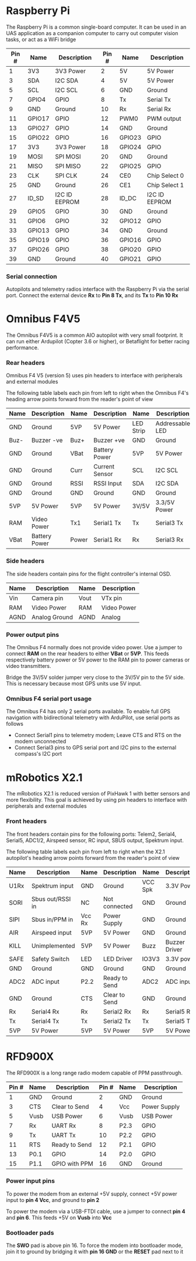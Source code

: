 # Raspberry Pi
The Raspberry Pi is a common single-board computer. It can be used in an UAS application as a companion computer to carry out computer vision tasks, or act as a WiFi bridge

| Pin # | Name | Description | Pin # | Name | Description |
|-------|--------|---------------|-------|--------|---------------|
| 1 | 3V3 | 3V3 Power | 2 | 5V | 5V Power |
| 3 | SDA | I2C SDA | 4 | 5V | 5V Power |
| 5 | SCL | I2C SCL | 6 | GND | Ground |
| 7 | GPIO4 | GPIO | 8 | Tx | Serial Tx |
| 9 | GND | Ground | 10 | Rx | Serial Rx |
| 11 | GPIO17 | GPIO | 12 | PWM0 | PWM output |
| 13 | GPIO27 | GPIO | 14 | GND | Ground |
| 15 | GPIO22 | GPIO | 16 | GPIO23 | GPIO |
| 17 | 3V3 | 3V3 Power | 18 | GPIO24 | GPIO |
| 19 | MOSI | SPI MOSI | 20 | GND | Ground |
| 21 | MISO | SPI MISO | 22 | GPIO25 | GPIO |
| 23 | CLK | SPI CLK | 24 | CE0 | Chip Select 0 |
| 25 | GND | Ground | 26 | CE1 | Chip Select 1 |
| 27 | ID_SD | I2C ID EEPROM | 28 | ID_DC | I2C ID EEPROM |
| 29 | GPIO5 | GPIO | 30 | GND | Ground |
| 31 | GPIO6 | GPIO | 32 | GPIO12 | GPIO |
| 33 | GPIO13 | GPIO | 34 | GND | Ground |
| 35 | GPIO19 | GPIO | 36 | GPIO16 | GPIO |
| 37 | GPIO26 | GPIO | 38 | GPIO20 | GPIO |
| 39 | GND | Ground | 40 | GPIO21 | GPIO |

### Serial connection
Autopilots and telemetry radios interface with the Raspberry Pi via the serial port. Connect the external device __Rx__ to __Pin 8 Tx__, and its __Tx__ to __Pin 10 Rx__

# Omnibus F4V5
The Omnibus F4V5 is a common AIO autopilot with very small footprint. It can run either Ardupilot (Copter 3.6 or higher), or Betaflight for better racing performance.

### Rear headers
Omnibus F4 V5 (version 5) uses pin headers to interface with peripherals and external modules

The following table labels each pin from left to right when the Omnibus F4's heading arrow points forward from the reader's point of view

| Name | Description | Name | Description | Name | Description |
|------|---------------|-------|----------------|-----------|-----------------|
| GND | Ground | 5VP | 5V Power | LED Strip | Addressable LED |
| Buz- | Buzzer -ve | Buz+ | Buzzer +ve | GND | Ground |
| GND | Ground | VBat | Battery Power | 5VP | 5V Power |
| GND | Ground | Curr | Current Sensor | SCL | I2C SCL |
| GND | Ground | RSSI | RSSI Input | SDA | I2C SDA |
| GND | Ground | GND | Ground | GND | Ground |
| 5VP | 5V Power | 5VP | 5V Power | 3V/5V | 3.3/5V Power |
| RAM | Video Power | Tx1 | Serial1 Tx | Tx | Serial3 Tx |
| VBat | Battery Power | Power | Serial1 Rx | Rx | Serial3 Rx |

### Side headers
The side headers contain pins for the flight controller's internal OSD.

| Name | Description | Name | Description |
|------|---------------|------|-------------|
| Vin | Camera pin | Vout | VTx pin |
| RAM | Video Power | RAM | Video Power |
| AGND | Analog Ground | AGND | Analog |

### Power output pins
The Omnibus F4 normally does not provide video power. Use a jumper to connect __RAM__ on the rear headers to either __VBat__ or __5VP__. This feeds respectively battery power or 5V power to the RAM pin to power cameras or video transmitters.

Bridge the 3V/5V solder jumper very close to the 3V/5V pin to the 5V side. This is necessary because most GPS units use 5V input. 

### Omnibus F4 serial port usage
The Omnibus F4 has only 2 serial ports available. To enable full GPS navigation with bidirectional telemetry with ArduPilot, use serial ports as follows

* Connect Serial1 pins to telemetry modem; Leave CTS and RTS on the modem unconnected
* Connect Serial3 pins to GPS serial port and I2C pins to the external compass's I2C port

# mRobotics X2.1
The mRobotics X2.1 is reduced version of PixHawk 1 with better sensors and more flexibility. This goal is achieved by using pin headers to interface with peripherals and external modules

### Front headers
The front headers contain pins for the following ports: Telem2, Serial4, Serial5, ADC1/2, Airspeed sensor, RC input, SBUS output, Spektrum input.

The following table labels each pin from left to right when the X2.1 autopilot's heading arrow points forward from the reader's point of view

| Name | Description | Name | Description | Name | Description |
|------|------------------|--------|---------------|---------|---------------|
| U1Rx | Spektrum input | GND | Ground | VCC Spk | 3.3V Power |
| SORI | Sbus out/RSSI in | NC | Not connected | GND | Ground |
| SIPI | Sbus in/PPM in | Vcc Rx | Power Supply | GND | Ground |
| AIR | Airspeed input | 5VP | 5V Power | GND | Ground |
| KILL | Unimplemented | 5VP | 5V Power | Buzz | Buzzer Driver |
| SAFE | Safety Switch | LED | LED Driver | IO3V3 | 3.3V power |
| GND | Ground | GND | Ground | GND | Ground |
| ADC2 | ADC input | P2.2 | Ready to Send | ADC2 | ADC input |
| GND | Ground | CTS | Clear to Send | GND | Ground |
| Rx | Serial4 Rx | Rx | Serial2 Rx | Rx | Serial5 Rx |
| Tx | Serial4 Tx | Tx | Serial2 Tx | Tx | Serial5 Tx |
| 5VP | 5V Power | 5VP | 5V Power | 5VP | 5V Power |

# RFD900X

The RFD900X is a long range radio modem capable of PPM passthrough. 

| Pin # | Name | Description | Pin # | Name | Description |
|-------|------|---------------|-------|------|--------------|
| 1 | GND | Ground | 2 | GND | Ground |
| 3 | CTS | Clear to Send | 4 | Vcc | Power Supply |
| 5 | Vusb | USB Power | 6 | Vusb | USB Power |
| 7 | Rx | UART Rx | 8 | P2.3 | GPIO |
| 9 | Tx | UART Tx | 10 | P2.2 | GPIO |
| 11 | RTS | Ready to Send | 12 | P2.1 | GPIO |
| 13 | P0.1 | GPIO | 14 | P2.0 | GPIO |
| 15 | P1.1 | GPIO with PPM | 16 | GND | Ground |

### Power input pins
To power the modem from an external +5V supply, connect +5V power input to __pin 4 Vcc__, and ground to __pin 2__

To power the modem via a USB-FTDI cable, use a jumper to connect __pin 4__ and __pin 6__. This feeds +5V on __Vusb__ into __Vcc__

### Bootloader pads
The __SWO__ pad is above pin 16. To force the modem into bootloader mode, join it to ground by bridging it with __pin 16 GND__ or the __RESET__ pad next to it
